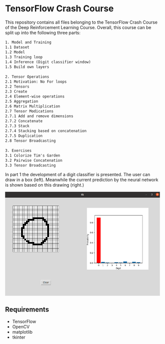 # TensorFlow Crash Course

This repository contains all files belonging to the TensorFlow Crash Course of the Deep Reinforcement Learning Course.
Overall, this course can be split up into the following three parts:

```
1. Model and Training
1.1 Dataset 
1.2 Model
1.3 Training loop 
1.4 Inference (Digit classifier window)
1.5 Build own layers

2. Tensor Operations
2.1 Motivation: No For loops
2.2 Tensors
2.3 Create
2.4 Element-wise operations
2.5 Aggregation
2.6 Matrix Multiplication
2.7 Tensor Modications
2.7.1 Add and remove dimensions
2.7.2 Concatenate
2.7.3 Stack
2.7.4 Stacking based on concatenation
2.7.5 Duplication
2.8 Tensor Broadcasting

3. Exercises
3.1 Colorize Tim's Garden
3.2 Pairwise Concatenation
3.3 Tensor Broadcasting
```

In part 1 the development of a digit classifier is presented. 
The user can draw in a box (left). 
Meanwhile the current prediction by the neural network is shown based on this drawing (right.)

![Train and test loss](./media/DigitClassifier.png)

## Requirements

- TensorFlow
- OpenCV
- matplotlib
- tkinter